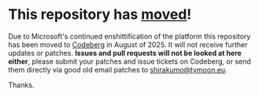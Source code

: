 # This repository has [moved](https://shinmera.com/projects/deferred)!
Due to Microsoft's continued enshittification of the platform this repository has been moved to [Codeberg](https://shinmera.com/projects/deferred) in August of 2025. It will not receive further updates or patches. **Issues and pull requests will not be looked at here either**, please submit your patches and issue tickets on Codeberg, or send them directly via good old email patches to [shirakumo@tymoon.eu](mailto:shirakumo@tymoon.eu).

Thanks.
